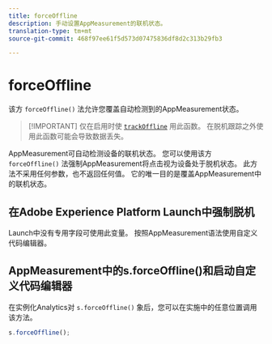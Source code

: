 ```yaml
---
title: forceOffline
description: 手动设置AppMeasurement的联机状态。
translation-type: tm+mt
source-git-commit: 468f97ee61f5d573d07475836df8d2c313b29fb3

---
```



# forceOffline

该方 `forceOffline()` 法允许您覆盖自动检测到的AppMeasurement状态。

> [!IMPORTANT] 仅在启用时使 [`trackOffline`](../config-vars/trackoffline.md) 用此函数。 在脱机跟踪之外使用此函数可能会导致数据丢失。

AppMeasurement可自动检测设备的联机状态。 您可以使用该方 `forceOffline()` 法强制AppMeasurement将点击视为设备处于脱机状态。 此方法不采用任何参数，也不返回任何值。 它的唯一目的是覆盖AppMeasurement中的联机状态。

## 在Adobe Experience Platform Launch中强制脱机

Launch中没有专用字段可使用此变量。 按照AppMeasurement语法使用自定义代码编辑器。

## AppMeasurement中的s.forceOffline()和启动自定义代码编辑器

在实例化Analytics对 `s.forceOffline()` 象后，您可以在实施中的任意位置调用该方法。

```js
s.forceOffline();
```
